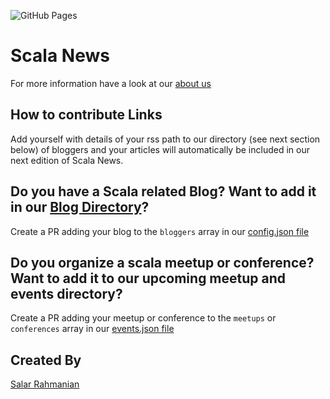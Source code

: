 ![GitHub Pages](https://github.com/softinio/scalanews/actions/workflows/ci.yml/badge.svg)

# Scala News

For more information have a look at our [about us](docs/Resources/About.md)

## How to contribute Links

Add yourself with details of your rss path to our directory (see next section below) of bloggers and your articles will automatically be included in our next edition of Scala News.


## Do you have a Scala related Blog? Want to add it in our [Blog Directory](docs/Resources/Blog_Directory.md)?

Create a PR adding your blog to the `bloggers` array in our [config.json file](config.json)

## Do you organize a scala meetup or conference? Want to add it to our upcoming meetup and events directory?

Create a PR adding your meetup or conference to the `meetups` or `conferences` array in our [events.json file](events.json)

## Created By

[Salar Rahmanian](https://www.softinio.com)
